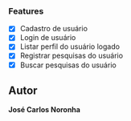 ### Features

- [x] Cadastro de usuário
- [x] Login de usuário
- [x] Listar perfil do usuário logado
- [x] Registrar pesquisas do usuário
- [x] Buscar pesquisas do usuário
## Autor

**José Carlos Noronha**